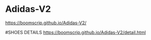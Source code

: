 # Adidas-V2
 https://boomscrip.github.io/Adidas-V2/

#SHOES DETAILS
https://boomscrip.github.io/Adidas-V2/detail.html 
